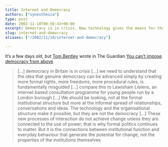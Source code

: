 ```yaml
---
title: Internet and Democracy
authors: ["synesthesia"]
type: post
date: 2002-11-10T00:50:43+00:00
excerpt: Democracy is in crisis. New technology gives the means for the authentic voice of the people to be heard, but it will still require changes to institutions.
slug: internet-and-democracy 
aliases: ["/2002/11/10/internet-and-democracy"]

---
```

It&#8217;s a few days old, but [Tom Bentley][1] wrote in The Guardian [You can&#8217;t impose democracy from above][2]
  
<!--more-->

> [&#8230;] democracy in Britain is in crisis [&#8230;] we need to understand that the idea that genuine democracy can be advanced simply by creating more formal rights, more freedoms, more procedural rules, is fundamentally misguided [&#8230;] compare this to Lewisham Listens, an internet based consultation programme for young people run by a London borough [&#8230;] We should be looking, not at the formal institutional structure but more at the informal spread of relationships, conversations and ideas. The technology and the organisational structure make it possible, but they are not the democracy [&#8230;] These new processes of interaction do not achieve change unless they are connected to the use of power; that is why formal politics continues to matter. But it is the connections between institutional function and everyday behaviour that generate the potential for change, not the properties of the institutions themselves

 [1]: mailto:tom@demos.co.uk
 [2]: https://www.observer.co.uk/comment/story/0,6903,824915,00.html